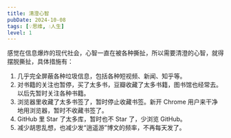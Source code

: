 ```yaml
---
title: 清澄心智
pubDate: 2024-10-08
tags: [💡思维, 💧人生]
level: 1
---
```


感觉在信息爆炸的现代社会，心智一直在被各种撕扯，所以需要清澄的心智，就得摆脱撕扯，具体措施有：

1. 几乎完全屏蔽各种垃圾信息，包括各种短视频、新闻、知乎等。
2. 对书籍的关注也暂停，买了太多书，豆瓣收藏了太多书籍，图书馆也经常去。以后先暂时关注各种书籍。
3. 浏览器里收藏了太多书签了，暂时停止收藏书签。新开 Chrome 用户来干净地用浏览器，暂时不收藏书签了。
4. GitHub 里 Star 了太多库，暂时也不 Star 了，少浏览 GitHub。
5. 减少胡思乱想，也减少发“逍遥游”博文的频率，不再每天发了。
